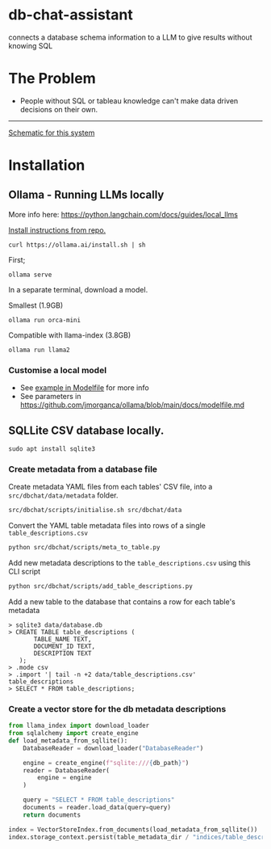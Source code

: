 # db-chat-assistant
connects a database schema information to a LLM to give results without knowing SQL

# The Problem
- People without SQL or tableau knowledge can't make data driven decisions on their own.

---

[Schematic for this system](https://app.diagrams.net/#G1JNsvPrjDpMweYzJn9UKzID2g3g04YQyP)


# Installation

## Ollama - Running LLMs locally

More info here: https://python.langchain.com/docs/guides/local_llms

[Install instructions from repo.](https://github.com/jmorganca/ollama)
```
curl https://ollama.ai/install.sh | sh
```
First;
```
ollama serve
```

In a separate terminal, download a model.

Smallest (1.9GB)
```
ollama run orca-mini
```

Compatible with llama-index (3.8GB)
```
ollama run llama2
```

### Customise a local model

- See [example in Modelfile](src/dbchat/models/ollama-llama2-reranker) for more info
- See parameters in https://github.com/jmorganca/ollama/blob/main/docs/modelfile.md


## SQLLite CSV database locally.

```
sudo apt install sqlite3
```



### Create metadata from a database file

Create metadata YAML files from each tables' CSV file, into a `src/dbchat/data/metadata` folder.
```bash
src/dbchat/scripts/initialise.sh src/dbchat/data
```

Convert the YAML table metadata files into rows of a single `table_descriptions.csv`
```bash
python src/dbchat/scripts/meta_to_table.py
```

Add new metadata descriptions to the `table_descriptions.csv` using this CLI script
```bash
python src/dbchat/scripts/add_table_descriptions.py
```

Add a new table to the database that contains a row for each table's metadata
```
> sqlite3 data/database.db
> CREATE TABLE table_descriptions (
       TABLE_NAME TEXT,
       DOCUMENT_ID TEXT,
       DESCRIPTION TEXT
   );
> .mode csv
> .import '| tail -n +2 data/table_descriptions.csv' table_descriptions
> SELECT * FROM table_descriptions;
```

### Create a vector store for the db metadata descriptions

```python
from llama_index import download_loader
from sqlalchemy import create_engine
def load_metadata_from_sqllite():
    DatabaseReader = download_loader("DatabaseReader")

    engine = create_engine(f"sqlite:///{db_path}")
    reader = DatabaseReader(
        engine = engine
    )

    query = "SELECT * FROM table_descriptions"
    documents = reader.load_data(query=query)
    return documents

index = VectorStoreIndex.from_documents(load_metadata_from_sqllite())
index.storage_context.persist(table_metadata_dir / "indices/table_descriptions")
```